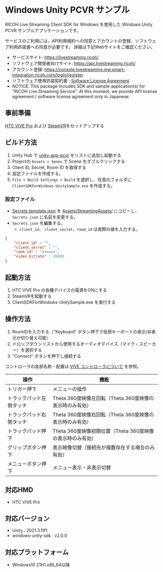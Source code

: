 # Windows Unity PCVR サンプル

RICOH Live Streaming Client SDK for Windows を使用した Windows Unity PCVR サンプルアプリケーションです。

サービスのご利用には、API利用規約への同意とアカウントの登録、ソフトウェア利用許諾書への同意が必要です。
詳細は下記Webサイトをご確認ください。

* サービスサイト: https://livestreaming.ricoh/
* ソフトウェア開発者向けサイト: https://api.livestreaming.ricoh/
* アカウント登録: https://console.livestreaming.mw.smart-integration.ricoh.com/login/register
* ソフトウェア使用許諾契約書 : [Software License Agreement](../../SoftwareLicenseAgreement.txt)
* NOTICE: This package includes SDK and sample application(s) for "RICOH Live Streaming Service".
At this moment, we provide API license agreement / software license agreement only in Japanese.

## 事前準備
[HTC VIVE Pro](https://www.vive.com/jp/setup/) および [SteamVR](https://store.steampowered.com/app/250820/SteamVR/?l=japanese)をセットアップする

## ビルド方法

1. Unity Hub で [unity-app-pcvr](./) をリストに追加し起動する
1. Projectの `Assets > Senes` で Scene をダブルクリックする
1. Client ID, Secret, Room ID を取得する
1. 設定ファイルを作成する。
1. `File > Build Settings > Build` を選択し、任意のフォルダに `ClientSDKForWindows-UnitySample.exe` を作成する。

### 設定ファイル

* [Secrets.template.json](./Secrets.template.json) を [Assets/StreamingAssets/](./Assets/StreamingAssets) にコピーし、`Secrets.json` に名前を変更する。
* `Secrets.json` を編集する。
    * `client_id`、 `client_secret`、`room_id` は実際の値を入力する。
``` json
{
    "client_id" : "",
    "client_secret" : "",
    "room_id" : "xxxxxx",
    "video_bitrate" : 20000
}
```

## 起動方法
1. HTC VIVE Pro の各種デバイスの電源をONにする
1. SteamVRを起動する
1. ClientSDKForWindows-UnitySample.exe を実行する

## 操作方法
1. RoomIDを入力する（"Keyboard" ボタン押下で仮想キーボードの表示/非表示が切り替え可能）
1. ドロップダウンリストから使用するオーディオデバイス（マイク・スピーカー）を選択する
1. "Connect" ボタンを押下し接続する

コントローラの各部名称・配置は [VIVE コントローラについて](https://www.vive.com/jp/support/vive/category_howto/about-the-controllers.html) を参照。

| 操作                     | 機能                                                       |
| ------------------------ | ---------------------------------------------------------- |
| トリガー押下             | メニューの操作                                             |
| トラックパッド左側タッチ | Theta 360度映像左回転（Theta 360度映像の表示時のみ有効）   |
| トラックパッド右側タッチ | Theta 360度映像右回転（Theta 360度映像の表示時のみ有効）   |
| トラックパッド押下       | Theta 360度映像初期位置（Theta 360度映像の表示時のみ有効） |
| グリップボタン押下       | 表示映像切替（接続先が複数存在する場合のみ有効）           |
| メニューボタン押下       | メニュー表示・非表示切替                                   |

## 対応HMD
- HTC VIVE Pro

## 対応バージョン
- Unity : 2021.3.11f1
- windows-unity-sdk : v2.0.0

## 対応プラットフォーム
- Windows10 21H1 x86_64以降
